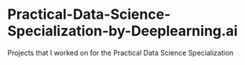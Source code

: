 # Practical-Data-Science-Specialization-by-Deeplearning.ai
Projects that I worked on for the Practical Data Science Specialization
